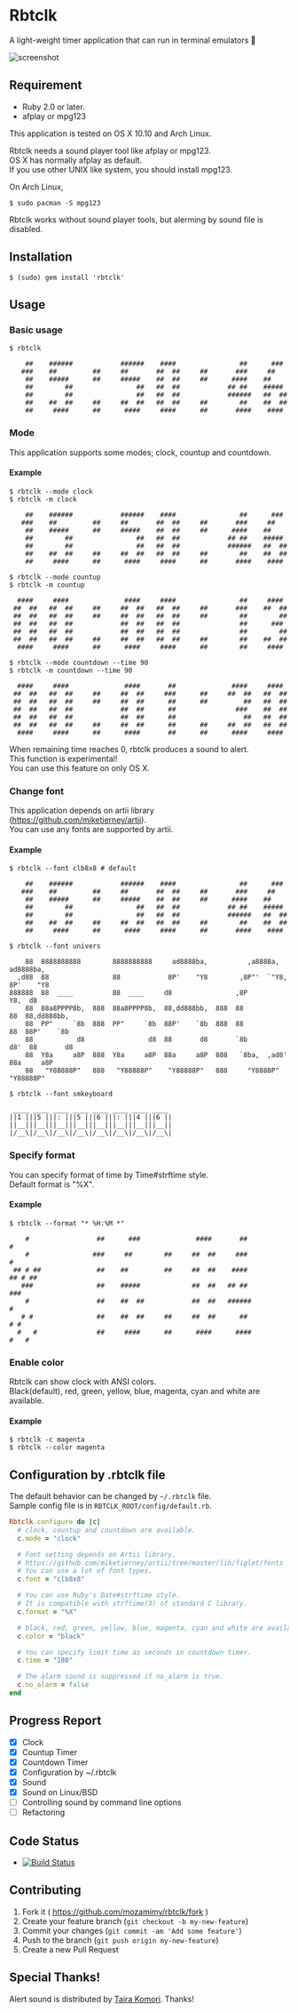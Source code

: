 # Rbtclk

A light-weight timer application that can run in terminal emulators :rabbit:

![screenshot](https://raw.github.com/wiki/mozamimy/rbtclk/images/screenshot.gif)

## Requirement

- Ruby 2.0 or later.
- afplay or mpg123

This application is tested on OS X 10.10 and Arch Linux.

Rbtclk needs a sound player tool like afplay or mpg123.  
OS X has normally afplay as default.  
If you use other UNIX like system, you should install mpg123.

On Arch Linux,

```shell
$ sudo pacman -S mpg123
```

Rbtclk works without sound player tools, but alerming by sound file is disabled.

## Installation

```shell
$ (sudo) gem install 'rbtclk'
```

## Usage

### Basic usage

```shell
$ rbtclk
```

```
    ##    ######            ######    ####                ##      ###
   ###    ##         ##     ##       ##  ##     ##       ###     ##
    ##    #####      ##     #####    ##  ##     ##      ####    ##
    ##        ##                ##   ##  ##            ## ##    #####
    ##        ##                ##   ##  ##            ######   ##  ##
    ##    ##  ##     ##     ##  ##   ##  ##     ##        ##    ##  ##
    ##     ####      ##      ####     ####      ##       ####    ####
```

### Mode

This application supports some modes; clock, countup and countdown.  

#### Example

```shell
$ rbtclk --mode clock
$ rbtclk -m clock
```

```
    ##    ######            ######    ####                ##      ###
   ###    ##         ##     ##       ##  ##     ##       ###     ##
    ##    #####      ##     #####    ##  ##     ##      ####    ##
    ##        ##                ##   ##  ##            ## ##    #####
    ##        ##                ##   ##  ##            ######   ##  ##
    ##    ##  ##     ##     ##  ##   ##  ##     ##        ##    ##  ##
    ##     ####      ##      ####     ####      ##       ####    ####
```

```shell
$ rbtclk --mode countup
$ rbtclk -m countup
```

```
  ####     ####              ####     ####                ##     ####
 ##  ##   ##  ##     ##     ##  ##   ##  ##     ##       ###    ##  ##
 ##  ##   ##  ##     ##     ##  ##   ##  ##     ##        ##        ##
 ##  ##   ##  ##            ##  ##   ##  ##               ##      ###
 ##  ##   ##  ##            ##  ##   ##  ##               ##        ##
 ##  ##   ##  ##     ##     ##  ##   ##  ##     ##        ##    ##  ##
  ####     ####      ##      ####     ####      ##        ##     ####
```

```shell
$ rbtclk --mode countdown --time 90
$ rbtclk -m countdown --time 90
```

```
  ####     ####              ####       ##              ####     ####
 ##  ##   ##  ##     ##     ##  ##     ###      ##     ##  ##   ##  ##
 ##  ##   ##  ##     ##     ##  ##      ##      ##         ##   ##  ##
 ##  ##   ##  ##            ##  ##      ##               ###    ##  ##
 ##  ##   ##  ##            ##  ##      ##                 ##   ##  ##
 ##  ##   ##  ##     ##     ##  ##      ##      ##     ##  ##   ##  ##
  ####     ####      ##      ####       ##      ##      ####     ####
```

When remaining time reaches 0, rbtclk produces a sound to alert.  
This function is experimental!  
You can use this feature on only OS X.

### Change font

This application depends on artii library (https://github.com/miketierney/artii).  
You can use any fonts are supported by artii.

#### Example

```shell
$ rbtclk --font clb8x8 # default
```

```
    ##    ######            ######    ####                ##      ###
   ###    ##         ##     ##       ##  ##     ##       ###     ##
    ##    #####      ##     #####    ##  ##     ##      ####    ##
    ##        ##                ##   ##  ##            ## ##    #####
    ##        ##                ##   ##  ##            ######   ##  ##
    ##    ##  ##     ##     ##  ##   ##  ##     ##        ##    ##  ##
    ##     ####      ##      ####     ####      ##       ####    ####
```

```shell
$ rbtclk --font univers
```

```
    88  8888888888        8888888888     ad8888ba,          ,a8888a,       ad8888ba,
  ,d88  88                88            8P'    "Y8        ,8P"'  `"Y8,    8P'    "Y8
888888  88  ____          88  ____     d8                ,8P        Y8,  d8
    88  88a8PPPP8b,  888  88a8PPPP8b,  88,dd888bb,  888  88          88  88,dd888bb,
    88  PP"     `8b  888  PP"     `8b  88P'    `8b  888  88          88  88P'    `8b
    88           d8                d8  88       d8       `8b        d8'  88       d8
    88  Y8a     a8P  888  Y8a     a8P  88a     a8P  888   `8ba,  ,ad8'   88a     a8P
    88   "Y88888P"   888   "Y88888P"    "Y88888P"   888     "Y8888P"      "Y88888P"
```

```shell
$ rbtclk --font smkeyboard
```

```
 ____ ____ ____ ____ ____ ____ ____ ____
||1 |||5 |||: |||5 |||6 |||: |||4 |||6 ||
||__|||__|||__|||__|||__|||__|||__|||__||
|/__\|/__\|/__\|/__\|/__\|/__\|/__\|/__\|
```

### Specify format

You can specify format of time by Time#strftime style.  
Default format is "%X".

#### Example

```shell
$ rbtclk --format "* %H:%M *"
```

```
    #                 ##      ###              ####       ##                #
    #                ###     ##        ##     ##  ##     ###                #
 ## # ##              ##    ##         ##     ##  ##    ####             ## # ##
   ###                ##    #####             ##  ##   ## ##               ###
    #                 ##    ##  ##            ##  ##   ######               #
   # #                ##    ##  ##     ##     ##  ##      ##               # #
  #   #               ##     ####      ##      ####      ####             #   #
```

### Enable color

Rbtclk can show clock with ANSI colors.  
Black(default), red, green, yellow, blue, magenta, cyan and white are available.

#### Example

```shell
$ rbtclk -c magenta
$ rbtclk --color magenta
```

## Configuration by .rbtclk file

The default behavior can be changed by `~/.rbtclk` file.  
Sample config file is in `RBTCLK_ROOT/config/default.rb`.

```ruby
Rbtclk.configure do |c|
  # clock, countup and countdown are available.
  c.mode = "clock"

  # Font setting depends on Artii library.
  # https://github.com/miketierney/artii/tree/master/lib/figlet/fonts
  # You can use a lot of font types.
  c.font = "clb8x8"

  # You can use Ruby's Date#strftime style.
  # It is compatible with strftime(3) of standard C library.
  c.format = "%X"

  # black, red, green, yellow, blue, magenta, cyan and white are available.
  c.color = "black"

  # You can specify limit time as seconds in countdown timer.
  c.time = "180"

  # The alarm sound is suppressed if no_alarm is true.
  c.no_alarm = false
end
```

## Progress Report

- [x] Clock
- [x] Countup Timer
- [x] Countdown Timer
- [x] Configuration by ~/.rbtclk
- [x] Sound
- [x] Sound on Linux/BSD
- [ ] Controlling sound by command line options
- [ ] Refactoring

## Code Status

- [![Build Status](https://travis-ci.org/mozamimy/rbtclk.svg?branch=master)](https://travis-ci.org/mozamimy/rbtclk)

## Contributing

1. Fork it ( https://github.com/mozamimy/rbtclk/fork )
2. Create your feature branch (`git checkout -b my-new-feature`)
3. Commit your changes (`git commit -am 'Add some feature'`)
4. Push to the branch (`git push origin my-new-feature`)
5. Create a new Pull Request

## Special Thanks!
Alert sound is distributed by [Taira Komori](http://taira-komori.jpn.org/freesounden.html).
Thanks!
